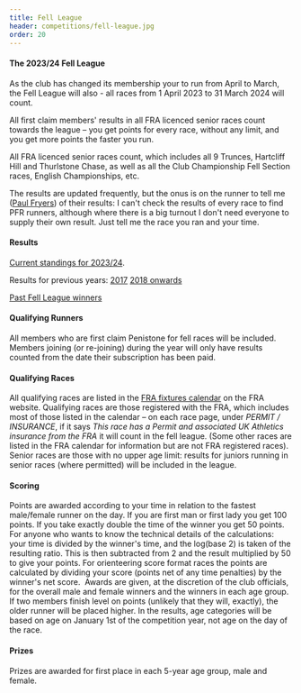 ```yaml
---
title: Fell League
header: competitions/fell-league.jpg
order: 20
---
```


#### The 2023/24 Fell League

A﻿s the club has changed its membership your to run from April to March, the Fell League will also - all races from 1 April 2023 to 31 March 2024 will count.

All first claim members' results in all FRA licenced senior races count towards the league &ndash; you get points for every race, without any limit, and you get more points the faster you run.

All FRA licenced senior races count, which includes all 9 Trunces, Hartcliff Hill and Thurlstone Chase, as well as all the Club Championship Fell Section races, English Championships, etc.

T﻿he results are updated frequently, but the onus is on the runner to tell me ([Paul Fryers](mailto:paul.fryers@gmail.com)) of their results: I can't check the results of every race to find PFR runners, although where there is a big turnout I don't need everyone to supply their own result. Just tell me the race you ran and your time.

#### Results

[Current standings for 2023/24](http://results.pfrac.co.uk/fell-league-2023/races).

Results for previous years:
[2017](https://pfrac.co.uk/static/results/fell-league/fell-league-2017-results.pdf)
[2018 onwards](http://results.pfrac.co.uk)

[Past Fell League winners](http://results.pfrac.co.uk/awards/)

#### Qualifying Runners

All members who are first claim Penistone for fell races will be included. Members joining (or re-joining) during the year will only have results counted from the date their subscription has been paid.

#### Qualifying Races

All qualifying races are listed in the [FRA fixtures calendar](http://fellrunner.org.uk/races.php) on the FRA website. Qualifying races are those registered with the FRA, which includes most of those listed in the calendar &ndash; on each race page, under _PERMIT / INSURANCE_, if it says _This race has a Permit and associated UK Athletics insurance from the FRA_ it will count in the fell league. (Some other races are listed in the FRA calendar for information but are not FRA registered races). Senior races are those with no upper age limit: results for juniors running in senior races (where permitted) will be included in the league.

#### Scoring

Points are awarded according to your time in relation to the fastest male/female runner on the day. If you are first man or first lady you get 100 points. If you take exactly double the time of the winner you get 50 points. For anyone who wants to know the technical details of the calculations: your time is divided by the winner's time, and the log(base 2) is taken of the resulting ratio. This is then subtracted from 2 and the result multiplied by 50 to give your points. For orienteering score format races the points are calculated by dividing your score (points net of any time penalties) by the winner's net score.  Awards are given, at the discretion of the club officials, for the overall male and female winners and the winners in each age group. If two members finish level on points (unlikely that they will, exactly), the older runner will be placed higher. In the results, age categories will be based on age on January 1st of the competition year, not age on the day of the race.

#### Prizes

Prizes are awarded for first place in each 5-year age group, male and female.

